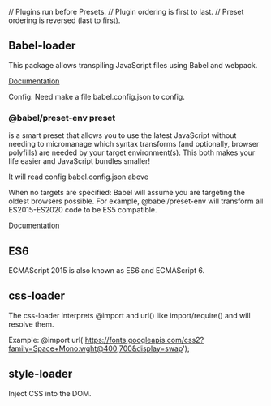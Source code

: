 // Plugins run before Presets.
// Plugin ordering is first to last.
// Preset ordering is reversed (last to first).


## Babel-loader

This package allows transpiling JavaScript files using Babel and webpack.

[Documentation](https://babeljs.io/docs/en/babel-preset-env)

Config: Need make a file babel.config.json to config.

### @babel/preset-env preset

is a smart preset that allows you to use the latest JavaScript without needing to micromanage which syntax transforms (and optionally, browser polyfills) are needed by your target environment(s). This both makes your life easier and JavaScript bundles smaller!

It will read config babel.config.json above

When no targets are specified: Babel will assume you are targeting the oldest browsers possible. For example, @babel/preset-env will transform all ES2015-ES2020 code to be ES5 compatible.

[Documentation](https://babeljs.io/docs/en/babel-preset-env)

## ES6

ECMAScript 2015 is also known as ES6 and ECMAScript 6.

## css-loader

The css-loader interprets @import and url() like import/require() and will resolve them.

Example: @import url('https://fonts.googleapis.com/css2?family=Space+Mono:wght@400;700&display=swap');

## style-loader

Inject CSS into the DOM.

